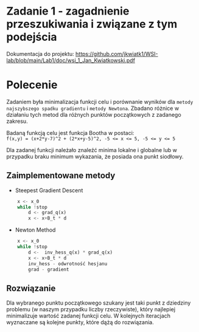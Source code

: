 # Zadanie 1 - zagadnienie przeszukiwania i związane z tym podejścia

Dokumentacja do projektu: https://github.com/jkwiatk1/WSI-lab/blob/main/Lab1/doc/wsi_1_Jan_Kwiatkowski.pdf

# Polecenie
Zadaniem była minimalizacja funkcji celu i porównanie wyników dla `metody najszybszego spadku gradientu` i `metody Newtona`. Zbadano różnice w działaniu tych metod dla różnych punktów początkowych z zadanego zakresu.

Badaną funkcją celu jest funkcja Bootha w postaci:  
`f(x,y) = (x+2*y-7)^2 + (2*x+y-5)^2, -5 <= x <= 5, -5 <= y <= 5`

Dla zadanej funkcji należało znaleźć minima lokalne i globalne lub w przypadku braku minimum wykazania, że posiada ona punkt siodłowy.

## Zaimplementowane metody
* Steepest Gradient Descent
```python
    x <- x_0
    while !stop
        d <- grad_q(x)
        x <- x+B_t * d
```

* Newton Method
```python
    x <- x_0
    while !stop
        d <-  inv_hess_q(x) * grad_q(x)
        x <- x+B_t * d  
        inv_hess - odwrotność hesjanu 
        grad - gradient 

```

## Rozwiązanie
Dla wybranego punktu początkowego szukany jest taki punkt z dziedziny problemu (w naszym przypadku liczby rzeczywiste), który najlepiej minimalizuje wartość zadanej funkcji celu. W kolejnych iteracjach wyznaczane są kolejne punkty, które dążą do rozwiązania. 
